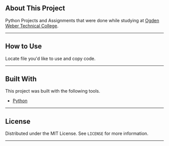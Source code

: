 ## About This Project

Python Projects and Assignments that were done while studying at [Ogden Weber Technical College](https://www.otech.edu/).

---

## How to Use

Locate file you'd like to use and copy code.

---

## Built With

This project was built with the following tools.

* [Python](https://www.python.org/)

---

## License

Distributed under the MIT License. See `LICENSE` for more information.

---
